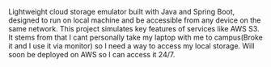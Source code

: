 Lightweight cloud storage emulator built with Java and Spring Boot, designed to run on local machine and be accessible from any device on the same network.
This project simulates key features of services like AWS S3. It stems from that I cant personally take my laptop with me to campus(Broke it and I use it via monitor) so I need a way to access my local storage.   Will soon be deployed on AWS so I can access it 24/7.
